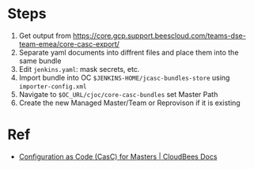 # Steps

1. Get output from https://core.gcp.support.beescloud.com/teams-dse-team-emea/core-casc-export/
2. Separate yaml documents into diffrent files and place them into the same bundle
3. Edit `jenkins.yaml`: mask secrets, etc.
4. Import bundle into OC `$JENKINS-HOME/jcasc-bundles-store` using `importer-config.xml`
5. Navigate to `$OC_URL/cjoc/core-casc-bundles` set Master Path
6. Create the new Managed Master/Team or Reprovison if it is existing

# Ref

* [Configuration as Code (CasC) for Masters | CloudBees Docs](https://docs.cloudbees.com/docs/cloudbees-core/latest/cloud-admin-guide/core-casc-modern)